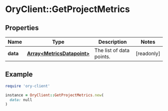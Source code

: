 # OryClient::GetProjectMetrics

## Properties

| Name | Type | Description | Notes |
| ---- | ---- | ----------- | ----- |
| **data** | [**Array&lt;MetricsDatapoint&gt;**](MetricsDatapoint.md) | The list of data points. | [readonly] |

## Example

```ruby
require 'ory-client'

instance = OryClient::GetProjectMetrics.new(
  data: null
)
```


